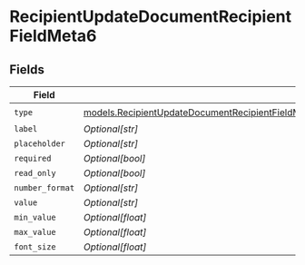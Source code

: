 # RecipientUpdateDocumentRecipientFieldMeta6


## Fields

| Field                                                                                                                                                                                                                                | Type                                                                                                                                                                                                                                 | Required                                                                                                                                                                                                                             | Description                                                                                                                                                                                                                          |
| ------------------------------------------------------------------------------------------------------------------------------------------------------------------------------------------------------------------------------------ | ------------------------------------------------------------------------------------------------------------------------------------------------------------------------------------------------------------------------------------ | ------------------------------------------------------------------------------------------------------------------------------------------------------------------------------------------------------------------------------------ | ------------------------------------------------------------------------------------------------------------------------------------------------------------------------------------------------------------------------------------ |
| `type`                                                                                                                                                                                                                               | [models.RecipientUpdateDocumentRecipientFieldMetaDocumentsRecipientsResponse200ApplicationJSONResponseBodyType](../models/recipientupdatedocumentrecipientfieldmetadocumentsrecipientsresponse200applicationjsonresponsebodytype.md) | :heavy_check_mark:                                                                                                                                                                                                                   | N/A                                                                                                                                                                                                                                  |
| `label`                                                                                                                                                                                                                              | *Optional[str]*                                                                                                                                                                                                                      | :heavy_minus_sign:                                                                                                                                                                                                                   | N/A                                                                                                                                                                                                                                  |
| `placeholder`                                                                                                                                                                                                                        | *Optional[str]*                                                                                                                                                                                                                      | :heavy_minus_sign:                                                                                                                                                                                                                   | N/A                                                                                                                                                                                                                                  |
| `required`                                                                                                                                                                                                                           | *Optional[bool]*                                                                                                                                                                                                                     | :heavy_minus_sign:                                                                                                                                                                                                                   | N/A                                                                                                                                                                                                                                  |
| `read_only`                                                                                                                                                                                                                          | *Optional[bool]*                                                                                                                                                                                                                     | :heavy_minus_sign:                                                                                                                                                                                                                   | N/A                                                                                                                                                                                                                                  |
| `number_format`                                                                                                                                                                                                                      | *Optional[str]*                                                                                                                                                                                                                      | :heavy_minus_sign:                                                                                                                                                                                                                   | N/A                                                                                                                                                                                                                                  |
| `value`                                                                                                                                                                                                                              | *Optional[str]*                                                                                                                                                                                                                      | :heavy_minus_sign:                                                                                                                                                                                                                   | N/A                                                                                                                                                                                                                                  |
| `min_value`                                                                                                                                                                                                                          | *Optional[float]*                                                                                                                                                                                                                    | :heavy_minus_sign:                                                                                                                                                                                                                   | N/A                                                                                                                                                                                                                                  |
| `max_value`                                                                                                                                                                                                                          | *Optional[float]*                                                                                                                                                                                                                    | :heavy_minus_sign:                                                                                                                                                                                                                   | N/A                                                                                                                                                                                                                                  |
| `font_size`                                                                                                                                                                                                                          | *Optional[float]*                                                                                                                                                                                                                    | :heavy_minus_sign:                                                                                                                                                                                                                   | N/A                                                                                                                                                                                                                                  |
